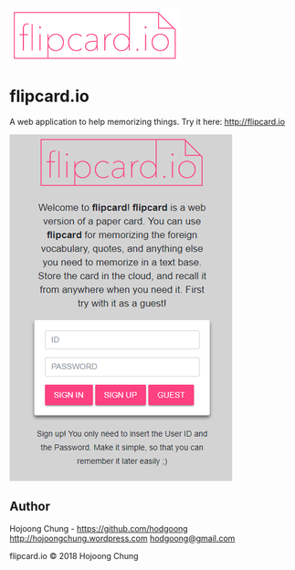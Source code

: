 ![flipcard logo](https://github.com/hodgoong/flipcard/blob/master/public/img/flipcard_logo.png "flipcard screenshot")

# flipcard.io
A web application to help memorizing things. Try it here: http://flipcard.io

![flipcard screenshot](https://github.com/hodgoong/flipcard/blob/master/public/img/flipcard_capture.PNG "flipcard screenshot")

## Author
Hojoong Chung - https://github.com/hodgoong http://hojoongchung.wordpress.com hodgoong@gmail.com

flipcard.io © 2018 Hojoong Chung
